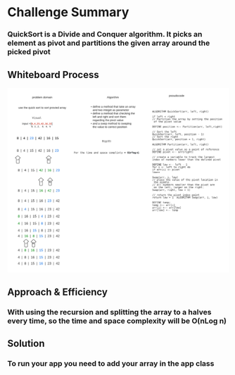 # Challenge Summary
### QuickSort is a Divide and Conquer algorithm. It picks an element as pivot and partitions the given array around the picked pivot
<!-- Description of the challenge -->

## Whiteboard Process
![Whiteboard](../assets/QuickSortWh.png)

## Approach & Efficiency
### With using the recursion and splitting the array to a halves every time, so the time  and space complexity will be O(nLog n)


## Solution
### To run your app you need to add your array in the app class
